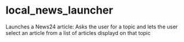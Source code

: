 # local_news_launcher
Launches a News24 article: Asks the user for a topic and lets the user select an article from a list of articles displayd on that topic
